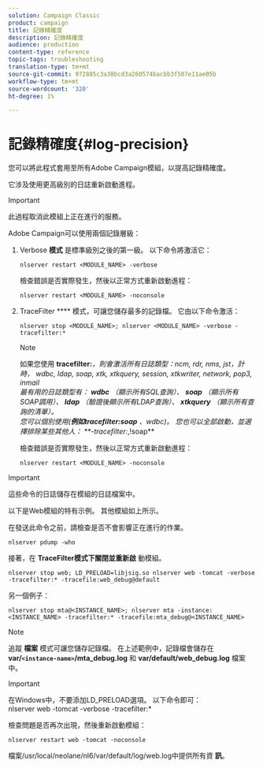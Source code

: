 ```yaml
---
solution: Campaign Classic
product: campaign
title: 記錄精確度
description: 記錄精確度
audience: production
content-type: reference
topic-tags: troubleshooting
translation-type: tm+mt
source-git-commit: 972885c3a38bcd3a260574bacbb3f507e11ae05b
workflow-type: tm+mt
source-wordcount: '320'
ht-degree: 1%

---
```



# 記錄精確度{#log-precision}

您可以將此程式套用至所有Adobe Campaign模組，以提高記錄精確度。

它涉及使用更高級別的日誌重新啟動進程。

>[!IMPORTANT]
>
>此過程取消此模組上正在進行的服務。

Adobe Campaign可以使用兩個記錄層級：

1. Verbose **模式** 是標準級別之後的第一級。 以下命令將激活它：

   ```
   nlserver restart <MODULE_NAME> -verbose 
   ```

   檢查錯誤是否實際發生，然後以正常方式重新啟動進程：

   ```
   nlserver restart <MODULE_NAME> -noconsole
   ```

1. TraceFilter **** 模式，可讓您儲存最多的記錄檔。 它由以下命令激活：

   ```
   nlserver stop <MODULE_NAME>; nlserver <MODULE_NAME> -verbose -tracefilter:*
   ```

   >[!NOTE]
   >
   >如果您使用 **tracefilter:***，則會激活所有日誌類型：ncm, rdr, nms, jst，計時， wdbc, ldap, soap, xtk, xtkquery, session, xtkwriter, network, pop3, inmail\
   最有用的日誌類型有： **wdbc** （顯示所有SQL查詢）、 **soap** （顯示所有SOAP調用）、 **ldap** （驗證後顯示所有LDAP查詢）、 **xtkquery** （顯示所有查詢的清單）。\
   您可以個別使用(**例如tracefilter:soap** 、wdbc)。 您也可以全部啟動，並選擇排除某些其他人： **-tracefilter:*,!soap**

   檢查錯誤是否實際發生，然後以正常方式重新啟動進程：

   ```
   nlserver restart <MODULE_NAME> -noconsole
   ```

>[!IMPORTANT]
這些命令的日誌儲存在模組的日誌檔案中。

以下是Web模組的特有示例。 其他模組如上所示。

在發送此命令之前，請檢查是否不會影響正在進行的作業。

```
nlserver pdump -who
```

接著，在 **TraceFilter模式下關閉並重新啟** 動模組。

```
nlserver stop web; LD_PRELOAD=libjsig.so nlserver web -tomcat -verbose -tracefilter:* -tracefile:web_debug@default
```

另一個例子：

```
nlserver stop mta@<INSTANCE_NAME>; nlserver mta -instance:<INSTANCE_NAME> -tracefilter:* -tracefile:mta_debug@<INSTANCE_NAME>
```

>[!NOTE]
追蹤 **檔案** 模式可讓您儲存記錄檔。 在上述範例中，記錄檔會儲存在 **var/`<instance-name>`/mta_debug.log** 和 **var/default/web_debug.log** 檔案中。

>[!IMPORTANT]
在Windows中，不要添加LD_PRELOAD選項。 以下命令即可：\
nlserver web -tomcat -verbose -tracefilter:*

檢查問題是否再次出現，然後重新啟動模組：

```
nlserver restart web -tomcat -noconsole
```

檔案/usr/local/neolane/nl6/var/default/log/web.log中提供所有資 **訊**。
